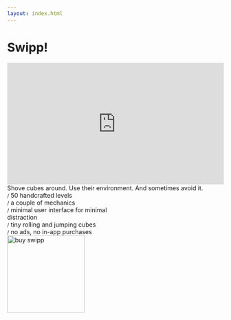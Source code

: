 ```yaml
---
layout: index.html
---
```


<style>
.trailer {
  position: relative;
  padding-bottom: 56.25%;
  padding-top: 0;
  height: 0;
  overflow: hidden;
  width: 100% !important;
  max-width: 100%;
}
.trailer iframe, .trailer object, .trailer embed {
  position: absolute;
  top: 0;
  left: 0;
  width: 100%;
  height: 100%;
}
.features {
  width: 288px;
  max-width: 100%;
  text-align: left;
}
.inverted {
  background-color: #292929;
  color: white;
}
.appstore {
  width: 180px;
  max-width: 100%;
}
</style>

# Swipp!

<div class="trailer">
<iframe src="https://www.youtube.com/embed/pQrF3NbaY8E?wmode=opaque" frameborder="0" allowfullscreen></iframe>
</div>

<div>
Shove cubes around. Use their environment. And sometimes avoid it.
</div>

<div class="features">
<small>/</small>&nbsp;50 handcrafted levels<br>
<small>/</small>&nbsp;a couple of mechanics<br>
<small>/</small>&nbsp;minimal user interface for minimal distraction<br>
<small>/</small>&nbsp;tiny rolling and jumping cubes<br>
<small>/</small>&nbsp;no ads, no in-app purchases<br>
</div>

<div><a href="https://itunes.apple.com/app/swipp/id1375768062"><img class="appstore" src="/img/appstore.svg" alt="buy swipp"/></a></div>

<!--<div><a href="https://itunes.apple.com/app/swipp/id1375768062"><img class="appstore" src="/img/appstore.svg" alt="buy swipp"/></a></div>-->

